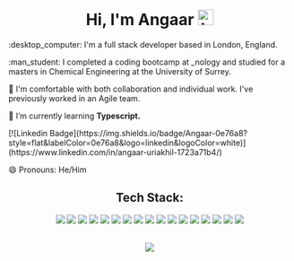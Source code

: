<h1 align="center">  Hi, I'm Angaar <img src="https://user-images.githubusercontent.com/1303154/88677602-1635ba80-d120-11ea-84d8-d263ba5fc3c0.gif" width="28px" alt="hi"> </h1> 
<p> :desktop_computer:	I'm a full stack developer based in London, England. </p>
<p> :man_student: I completed a coding bootcamp at _nology and studied for a masters in Chemical Engineering at the University of Surrey. 
<p> 👯 I'm comfortable with both collaboration and individual work. I've previously worked in an Agile team.</p>    
<p> 🌱 I’m currently learning <strong> Typescript. </strong> </p>
[![Linkedin Badge](https://img.shields.io/badge/Angaar-0e76a8?style=flat&labelColor=0e76a8&logo=linkedin&logoColor=white)](https://www.linkedin.com/in/angaar-uriakhil-1723a71b4/)
<p> 😄 Pronouns: He/Him </p>
<h2 align="center"> Tech Stack: </h2> 
 <div align="center">
    <img src = "https://img.shields.io/badge/React-20232A?style=for-the-badge&logo=react&logoColor=61DAFB" />
    <img src = "https://img.shields.io/badge/JavaScript-F7DF1E?style=for-the-badge&logo=javascript&logoColor=black" />
    <img src = "https://img.shields.io/badge/Sass-CC6699?style=for-the-badge&logo=sass&logoColor=white" />
    <img src = "https://img.shields.io/badge/MySQL-00000F?style=for-the-badge&logo=mysql&logoColor=white" />
    <img src = "https://img.shields.io/badge/java-%23ED8B00.svg?style=for-the-badge&logo=java&logoColor=white"/>
    <img src = "https://img.shields.io/badge/python-3670A0?style=for-the-badge&logo=python&logoColor=ffdd54"/>
    <img src = "https://img.shields.io/badge/pandas-%23150458.svg?style=for-the-badge&logo=pandas&logoColor=white"/> 
    <img src = "https://img.shields.io/badge/typescript-%23007ACC.svg?style=for-the-badge&logo=typescript&logoColor=white" />
    <img src = "https://img.shields.io/badge/html5-%23E34F26.svg?style=for-the-badge&logo=html5&logoColor=white"/> 
    <img src = "https://img.shields.io/badge/bootstrap-%23563D7C.svg?style=for-the-badge&logo=bootstrap&logoColor=white"/> 
    <img src = "https://img.shields.io/badge/NPM-%23000000.svg?style=for-the-badge&logo=npm&logoColor=white" /> 
    <img src = "https://img.shields.io/badge/spring-%236DB33F.svg?style=for-the-badge&logo=spring&logoColor=white"/> 
    <img src = "https://img.shields.io/badge/figma-%23F24E1E.svg?style=for-the-badge&logo=figma&logoColor=white"/>
    <img src = "https://img.shields.io/badge/git-%23F05033.svg?style=for-the-badge&logo=git&logoColor=white"/> 
    <img src = "https://img.shields.io/badge/-jest-%23C21325?style=for-the-badge&logo=jest&logoColor=white"/> 
    <img src = "https://img.shields.io/badge/-cypress-%23E5E5E5?style=for-the-badge&logo=cypress&logoColor=058a5e">
    <img src = "https://img.shields.io/badge/-TestingLibrary-%23E33332?style=for-the-badge&logo=testing-library&logoColor=white"/> 
</div>
<br> 
<p align="center">
<a href="https://github.com/anuraghazra/github-readme-stats">
  <img src="https://github-readme-stats.vercel.app/api?username=angaar96&show_icons=true&theme=tokyonight"/>
</a>
</p> 
